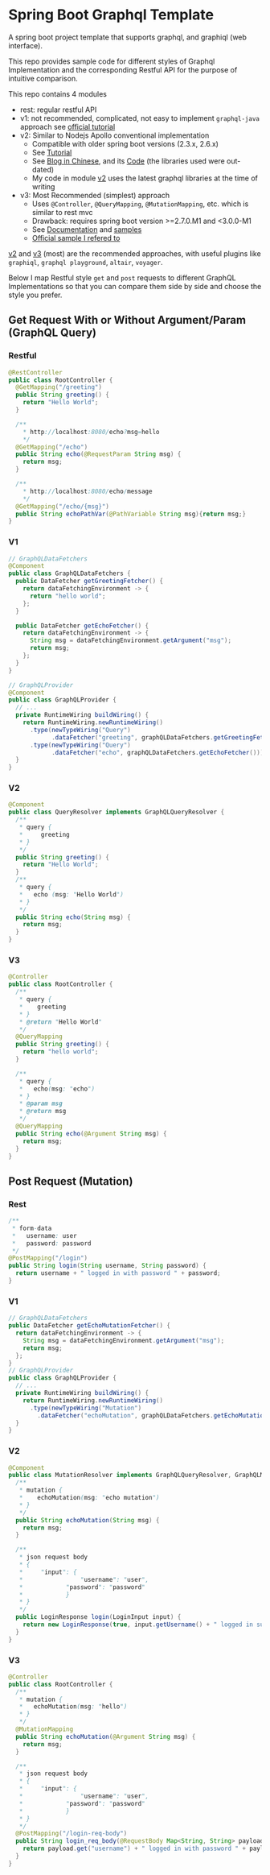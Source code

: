 # Spring Boot Graphql Template

A spring boot project template that supports graphql, and graphiql (web interface).

This repo provides sample code for different styles of Graphql Implementation and the corresponding Restful API for the purpose of intuitive comparison.

This repo contains 4 modules

- rest: regular restful API
- v1: not recommended, complicated, not easy to implement `graphql-java` approach see [official tutorial](https://www.graphql-java.com/tutorials/getting-started-with-spring-boot/)
- v2: Similar to Nodejs Apollo conventional implementation
  - Compatible with older spring boot versions (2.3.x, 2.6.x)
  - See [Tutorial](https://www.baeldung.com/spring-graphql)
  - See [Blog in Chinese](https://www.cnblogs.com/dionysun/p/12130440.html), and its [Code](https://github.com/dionylon/springboot-graphql-demo) (the libraries used were out-dated)
  - My code in module [v2](./v2) uses the latest graphql libraries at the time of writing
- v3: Most Recommended (simplest) approach
  - Uses `@Controller`, `@QueryMapping`, `@MutationMapping`, etc. which is similar to rest mvc
  - Drawback: requires spring boot version >=2.7.0.M1 and <3.0.0-M1
  - See [Documentation](https://docs.spring.io/spring-graphql/docs/1.0.0-M5/reference/html/) and [samples](https://github.com/spring-projects/spring-graphql/tree/main/samples)
  - [Official sample I refered to](https://github.com/spring-projects/spring-graphql/tree/main/samples/webmvc-http-security)

[v2](./v2) and [v3](./v3) (most) are the recommended approaches, with useful plugins like `graphiql`, `graphql playground`, `altair`, `voyager`.

Below I map Restful style `get` and `post` requests to different GraphQL Implementations so that you can compare them side by side and choose the style you prefer.

## Get Request With or Without Argument/Param (GraphQL Query)

### Restful

```java
@RestController
public class RootController {
  @GetMapping("/greeting")
  public String greeting() {
    return "Hello World";
  }

  /**
    * http://localhost:8080/echo?msg=hello
    */
  @GetMapping("/echo")
  public String echo(@RequestParam String msg) {
    return msg;
  }

  /**
    * http://localhost:8080/echo/message
    */
  @GetMapping("/echo/{msg}")
  public String echoPathVar(@PathVariable String msg){return msg;}
}
```

### V1

```java
// GraphQLDataFetchers
@Component
public class GraphQLDataFetchers {
  public DataFetcher getGreetingFetcher() {
    return dataFetchingEnvironment -> {
      return "hello world";
    };
  }

  public DataFetcher getEchoFetcher() {
    return dataFetchingEnvironment -> {
      String msg = dataFetchingEnvironment.getArgument("msg");
      return msg;
    };
  }
}

// GraphQLProvider
@Component
public class GraphQLProvider {
  // ...
  private RuntimeWiring buildWiring() {
    return RuntimeWiring.newRuntimeWiring()
      .type(newTypeWiring("Query")
            .dataFetcher("greeting", graphQLDataFetchers.getGreetingFetcher()))
      .type(newTypeWiring("Query")
            .dataFetcher("echo", graphQLDataFetchers.getEchoFetcher()));
  }
}
```

### V2

```java
@Component
public class QueryResolver implements GraphQLQueryResolver {
  /**
   * query {
   *     greeting
   * }
   */
  public String greeting() {
    return "Hello World";
  }
  /**
   * query {
   *   echo (msg: "Hello World")
   * }
   */
  public String echo(String msg) {
    return msg;
  }
}

```

### V3

```java
@Controller
public class RootController {
  /**
   * query {
   * 	greeting
   * }
   * @return "Hello World"
   */
  @QueryMapping
  public String greeting() {
    return "hello world";
  }

  /**
   * query {
   *   echo(msg: "echo")
   * }
   * @param msg
   * @return msg
   */
  @QueryMapping
  public String echo(@Argument String msg) {
    return msg;
  }
}
```

## Post Request (Mutation)

### Rest

```java
/**
 * form-data
 *   username: user
 *   password: password
 */
@PostMapping("/login")
public String login(String username, String password) {
  return username + " logged in with password " + password;
}
```

### V1

```java
// GraphQLDataFetchers
public DataFetcher getEchoMutationFetcher() {
  return dataFetchingEnvironment -> {
    String msg = dataFetchingEnvironment.getArgument("msg");
    return msg;
  };
}
// GraphQLProvider
public class GraphQLProvider {
  // ...
  private RuntimeWiring buildWiring() {
    return RuntimeWiring.newRuntimeWiring()
      .type(newTypeWiring("Mutation")
        .dataFetcher("echoMutation", graphQLDataFetchers.getEchoMutationFetcher()));
  }
}
```

### V2

```java
@Component
public class MutationResolver implements GraphQLQueryResolver, GraphQLMutationResolver {
  /**
   * mutation {
   * 	echoMutation(msg: "echo mutation")
   * }
   */
  public String echoMutation(String msg) {
    return msg;
  }

  /**
   * json request body
   * {
   *     "input": {
   *				"username": "user",
   *     		"password": "password"
   *			}
   * }
   */
  public LoginResponse login(LoginInput input) {
    return new LoginResponse(true, input.getUsername() + " logged in successfully");
  }
}
```

### V3

```java
@Controller
public class RootController {
  /**
   * mutation {
   *   echoMutation(msg: "hello")
   * }
   */
  @MutationMapping
  public String echoMutation(@Argument String msg) {
    return msg;
  }

  /**
   * json request body
   * {
   *     "input": {
   *				"username": "user",
   *     		"password": "password"
   *			}
   * }
   */
  @PostMapping("/login-req-body")
  public String login_req_body(@RequestBody Map<String, String> payload) {
    return payload.get("username") + " logged in with password " + payload.get("password");
  }
}
```
